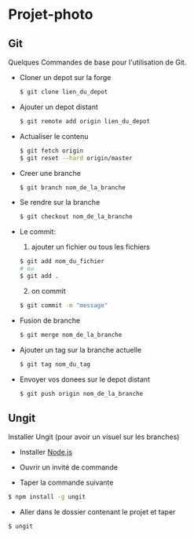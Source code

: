 # Projet-photo

## Git

Quelques Commandes de base pour l'utilisation de Git.

* Cloner un depot sur la forge

  ```sh
  $ git clone lien_du_depot
  ```
  
* Ajouter un depot distant

  ```sh 
  $ git remote add origin lien_du_depot 
  ```

* Actualiser le contenu

  ```sh
  $ git fetch origin
  $ git reset --hard origin/master
  ```
* Creer une branche

  ```sh
  $ git branch nom_de_la_branche
  ```
* Se rendre sur la branche

  ```sh
  $ git checkout nom_de_la_branche
  ```
  
* Le commit:
  1. ajouter un fichier ou tous les fichiers
  
  ```sh
  $ git add nom_du_fichier
  # ou 
  $ git add .
  ```
  
  2. on commit
  
  ```sh
  $ git commit -m "message" 
  ```
  
* Fusion de branche

  ```sh
  $ git merge nom_de_la_branche
  ```
* Ajouter un tag sur la branche actuelle

  ```sh
  $ git tag nom_du_tag 
  ```
* Envoyer vos donees sur le depot distant

  ```sh
  $ git push origin nom_de_la_branche 
  ```

## Ungit

Installer Ungit (pour avoir un visuel sur les branches)

* Installer [Node.js](http://nodejs.org/) 

* Ouvrir un invité de commande

* Taper la commande suivante

```sh
$ npm install -g ungit
```

* Aller dans le dossier contenant le projet et taper 

```sh
$ ungit
```
